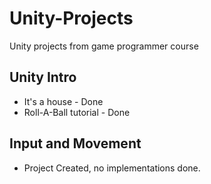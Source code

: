 # Unity-Projects
Unity projects from game programmer course

## Unity Intro
- It's a house - Done
- Roll-A-Ball tutorial - Done

## Input and Movement
- Project Created, no implementations done.
